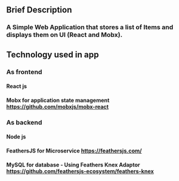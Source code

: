 ## Brief Description
### A Simple Web Application that stores a list of Items and displays them on UI (React and Mobx).
## Technology used in app
### As frontend
#### React js 
#### Mobx for application state management  https://github.com/mobxjs/mobx-react
### As backend
#### Node js
#### FeathersJS for Microservice https://feathersjs.com/
####  MySQL for database - Using Feathers Knex Adaptor https://github.com/feathersjs-ecosystem/feathers-knex
